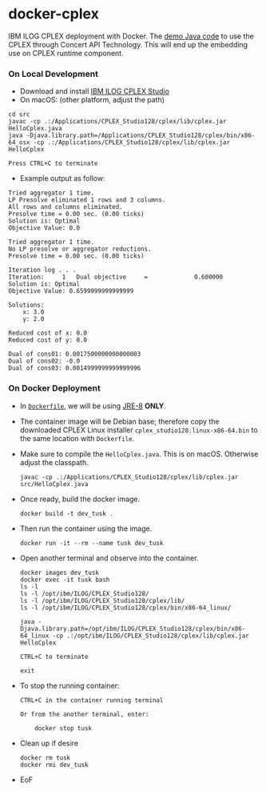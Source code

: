 # docker-cplex

IBM ILOG CPLEX deployment with Docker. The [demo Java code](src/HelloCplex.java) to use the CPLEX through Concert API Technology. This will end up the embedding use on CPLEX runtime component.

### On Local Development

- Download and install [IBM ILOG CPLEX Studio](https://www.ibm.com/au-en/marketplace/ibm-ilog-cplex/purchase#product-header-top)
- On macOS: (other platform, adjust the path)

```
cd src
javac -cp .:/Applications/CPLEX_Studio128/cplex/lib/cplex.jar HelloCplex.java
java -Djava.library.path=/Applications/CPLEX_Studio128/cplex/bin/x86-64_osx -cp .:/Applications/CPLEX_Studio128/cplex/lib/cplex.jar HelloCplex

Press CTRL+C to terminate
```

- Example output as follow:
```
Tried aggregator 1 time.
LP Presolve eliminated 1 rows and 3 columns.
All rows and columns eliminated.
Presolve time = 0.00 sec. (0.00 ticks)
Solution is: Optimal
Objective Value: 0.0

Tried aggregator 1 time.
No LP presolve or aggregator reductions.
Presolve time = 0.00 sec. (0.00 ticks)

Iteration log . . .
Iteration:     1   Dual objective     =             0.600000
Solution is: Optimal
Objective Value: 0.6599999999999999

Solutions:
	x: 3.0
	y: 2.0

Reduced cost of x: 0.0
Reduced cost of y: 0.0

Dual of cons01: 0.0017500000000000003
Dual of cons02: -0.0
Dual of cons03: 0.0014999999999999996
```

### On Docker Deployment

- In [`Dockerfile`](Dockerfile), we will be using [JRE-8](https://hub.docker.com/_/openjdk/) __ONLY__.

- The container image will be Debian base; therefore copy the downloaded CPLEX Linux installer `cplex_studio128.linux-x86-64.bin` to the same location with `Dockerfile`.

- Make sure to compile the `HelloCplex.java`. This is on macOS. Otherwise adjust the classpath.
    ```
    javac -cp .:/Applications/CPLEX_Studio128/cplex/lib/cplex.jar src/HelloCplex.java
    ```

- Once ready, build the docker image.
    ```
    docker build -t dev_tusk .
    ```

- Then run the container using the image.
    ```
    docker run -it --rm --name tusk dev_tusk
    ```

- Open another terminal and observe into the container.
    ```
    docker images dev_tusk
    docker exec -it tusk bash
    ls -l
    ls -l /opt/ibm/ILOG/CPLEX_Studio128/
    ls -l /opt/ibm/ILOG/CPLEX_Studio128/cplex/lib/
    ls -l /opt/ibm/ILOG/CPLEX_Studio128/cplex/bin/x86-64_linux/
    
    java -Djava.library.path=/opt/ibm/ILOG/CPLEX_Studio128/cplex/bin/x86-64_linux -cp .:/opt/ibm/ILOG/CPLEX_Studio128/cplex/lib/cplex.jar HelloCplex
    
    CTRL+C to terminate
    
    exit
    ```

- To stop the running container:
    ```
    CTRL+C in the container running terminal 
    
    Or from the another terminal, enter:
    
        docker stop tusk
    ```

- Clean up if desire
    ```
    docker rm tusk
    docker rmi dev_tusk
    ```

- EoF